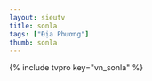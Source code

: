 ```yaml
---
layout: sieutv
title: sonla
tags: ["Địa Phương"]
thumb: sonla
---
```

{% include tvpro key="vn_sonla" %}